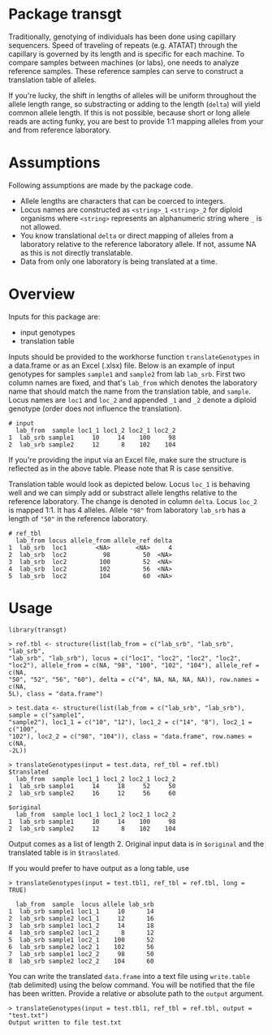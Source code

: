 # Package transgt
Traditionally, genotying of individuals has been done using capillary sequencers. Speed of traveling of repeats (e.g. ATATAT) through the capillary is governed by its length and is specific for each machine. To compare samples between machines (or labs), one needs to analyze reference samples. These reference samples can serve to construct a translation table of alleles.

If you're lucky, the shift in lengths of alleles will be uniform throughout the allele length range, so substracting or adding to the length (`delta`) will yield common allele length. If this is not possible, because short or long allele reads are acting funky, you are best to provide 1:1 mapping alleles from your and from reference laboratory.

# Assumptions
Following assumptions are made by the package code.
* Allele lengths are characters that can be coerced to integers.
* Locus names are constructed as `<string>_1` `<string>_2` for diploid organisms where `<string>` represents an alphanumeric string where `_` is not allowed.
* You know translational `delta` or direct mapping of alleles from a laboratory relative to the reference laboratory allele. If not, assume NA as this is not directly translatable.
* Data from only one laboratory is being translated at a time.

# Overview
Inputs for this package are:

* input genotypes
* translation table

Inputs should be provided to the workhorse function `translateGenotypes` in a data.frame or as an Excel (.xlsx) file. Below is an example of input genotypes for samples `sample1` and `sample2` from lab `lab_srb`. First two column names are fixed, and that's `lab_from` which denotes the laboratory name that should match the name from the translation table, and `sample`. Locus names are `loc1` and `loc_2` and appended `_1` and `_2` denote a diploid genotype (order does not influence the translation).

```
# input
  lab_from  sample loc1_1 loc1_2 loc2_1 loc2_2
1  lab_srb sample1     10     14    100     98
2  lab_srb sample2     12      8    102    104
```

If you're providing the input via an Excel file, make sure the structure is reflected as in the above table. Please note that R is case sensitive.

Translation table would look as depicted below. Locus `loc_1` is behaving well and we can simply add or substract allele lengths relative to the reference laboratory. The change is denoted in column `delta`. Locus `loc_2` is mapped 1:1. It has 4 alleles. Allele `"98"` from laboratory `lab_srb` has a length of `"50"` in the reference laboratory.

```
# ref_tbl
  lab_from locus allele_from allele_ref delta
1  lab_srb  loc1        <NA>       <NA>     4
2  lab_srb  loc2          98         50  <NA>
3  lab_srb  loc2         100         52  <NA>
4  lab_srb  loc2         102         56  <NA>
5  lab_srb  loc2         104         60  <NA>
```

# Usage

```{r}
library(transgt)

> ref.tbl <- structure(list(lab_from = c("lab_srb", "lab_srb", "lab_srb", 
"lab_srb", "lab_srb"), locus = c("loc1", "loc2", "loc2", "loc2", 
"loc2"), allele_from = c(NA, "98", "100", "102", "104"), allele_ref = c(NA, 
"50", "52", "56", "60"), delta = c("4", NA, NA, NA, NA)), row.names = c(NA, 
5L), class = "data.frame")

> test.data <- structure(list(lab_from = c("lab_srb", "lab_srb"), sample = c("sample1", 
"sample2"), loc1_1 = c("10", "12"), loc1_2 = c("14", "8"), loc2_1 = c("100", 
"102"), loc2_2 = c("98", "104")), class = "data.frame", row.names = c(NA, 
-2L))

> translateGenotypes(input = test.data, ref_tbl = ref.tbl)
$translated
  lab_from  sample loc1_1 loc1_2 loc2_1 loc2_2
1  lab_srb sample1     14     18     52     50
2  lab_srb sample2     16     12     56     60

$original
  lab_from  sample loc1_1 loc1_2 loc2_1 loc2_2
1  lab_srb sample1     10     14    100     98
2  lab_srb sample2     12      8    102    104
```

Output comes as a list of length 2. Original input data is in `$original` and the translated table is in `$translated`.

If you would prefer to have output as a long table, use

```{r}
> translateGenotypes(input = test.tbl1, ref_tbl = ref.tbl, long = TRUE)

  lab_from  sample  locus allele lab_srb
1  lab_srb sample1 loc1_1     10      14
2  lab_srb sample2 loc1_1     12      16
3  lab_srb sample1 loc1_2     14      18
4  lab_srb sample2 loc1_2      8      12
5  lab_srb sample1 loc2_1    100      52
6  lab_srb sample2 loc2_1    102      56
7  lab_srb sample1 loc2_2     98      50
8  lab_srb sample2 loc2_2    104      60
```

You can write the translated `data.frame` into a text file using `write.table` (tab delimited) using the below command. You will be notified that the file has been written. Provide a relative or absolute path to the `output` argument.

```{r}
> translateGenotypes(input = test.tbl1, ref_tbl = ref.tbl, output = "test.txt")
Output written to file test.txt
```
